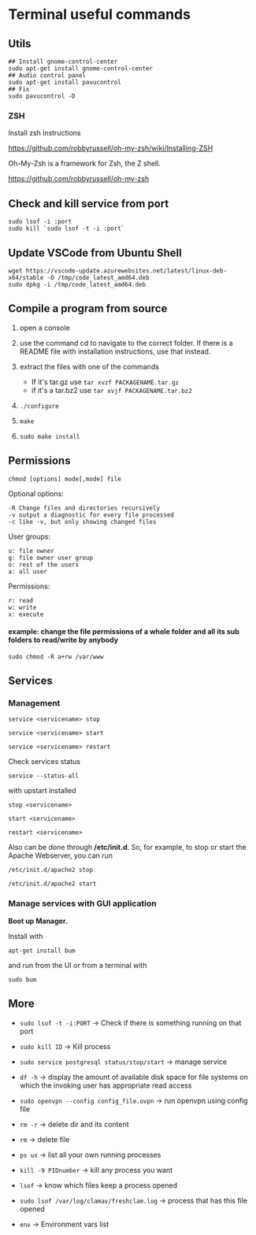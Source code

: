 # Terminal useful commands


## Utils

```shell
## Install gnome-control-center
sudo apt-get install gnome-control-center
## Audio control panel
sudo apt-get install pavucontrol
## Fix
sudo pavucontrol -D
```

### ZSH
Install zsh instructions

https://github.com/robbyrussell/oh-my-zsh/wiki/Installing-ZSH

Oh-My-Zsh is a framework for Zsh, the Z shell.

https://github.com/robbyrussell/oh-my-zsh

## Check and kill service from port

```shell
sudo lsof -i :port
sudo kill `sudo lsof -t -i :port`
```

## Update VSCode from Ubuntu Shell

```shell
wget https://vscode-update.azurewebsites.net/latest/linux-deb-x64/stable -O /tmp/code_latest_amd64.deb
sudo dpkg -i /tmp/code_latest_amd64.deb
```

## Compile a program from source

1. open a console
2. use the command cd to navigate to the correct folder. If there is a README file with installation instructions, use that instead.
3. extract the files with one of the commands

   * If it's tar.gz use `tar xvzf PACKAGENAME.tar.gz`
   * if it's a tar.bz2 use `tar xvjf PACKAGENAME.tar.bz2`

4. `./configure`

5. `make`
6. `sudo make install`

## Permissions

`chmod [options] mode[,mode] file`

Optional options:

    -R Change files and directories recursively
    -v output a diagnostic for every file processed
    -c like -v, but only showing changed files

User groups:

    u: file owner
    g: file owner user group
    o: rest of the users
    a: all user

Permissions:

    r: read
    w: write
    x: execute

#### example: change the file permissions of a whole folder and all its sub folders to read/write by anybody

```
sudo chmod -R a+rw /var/www
```

## Services

### Management

```
service <servicename> stop

service <servicename> start

service <servicename> restart
```

Check services status

```shell
service --status-all
```

with upstart installed

```shell
stop <servicename>

start <servicename>

restart <servicename>
```

Also can be done through **/etc/init.d**. So, for example, to stop or start the Apache Webserver, you can run

```shell
/etc/init.d/apache2 stop

/etc/init.d/apache2 start
```

### Manage services with GUI application

**Boot up Manager.**

Install with

```shell
apt-get install bum
```

and run from the UI or from a terminal with

```
sudo bum
```

## More

- `sudo lsof -t -i:PORT` -> Check if there is something running on that port
- `sudo kill ID` -> Kill process
- `sudo service postgresql status/stop/start` -> manage service
- `df -h` -> display the amount of available disk space for file systems on which the invoking user has appropriate read access
- `sudo openvpn --config config_file.ovpn` -> run openvpn using config file


- `rm -r` -> delete dir and its content
- `rm` -> delete file
- `ps ux` ->  list all your own running processes
- `kill -9 PIDnumber` -> kill any process you want
- `lsof` -> know which files keep a process opened
- `sudo lsof /var/log/clamav/freshclam.log` -> process that has this file opened
- `env` -> Environment vars list
